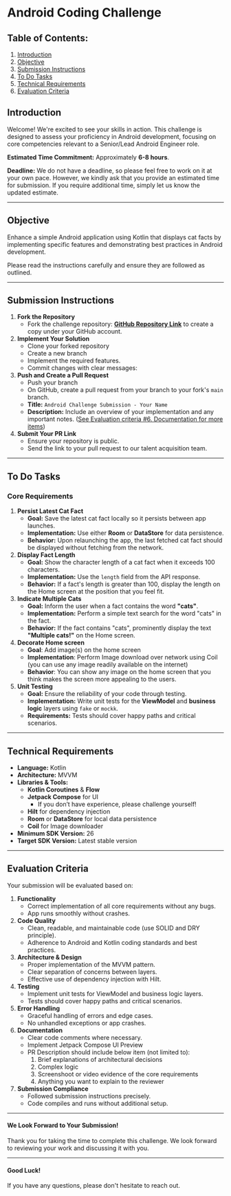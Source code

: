# Android Coding Challenge

## Table of Contents:

1. [Introduction](#introduction)
2. [Objective](#objective)
3. [Submission Instructions](#submission-instructions)
4. [To Do Tasks](#to-do-tasks)
5. [Technical Requirements](#technical-requirements)
6. [Evaluation Criteria](#evaluation-criteria)

## Introduction

Welcome! We're excited to see your skills in action. This challenge is designed to assess your proficiency in Android development, focusing on core competencies relevant to a Senior/Lead Android Engineer role.

**Estimated Time Commitment:** Approximately **6-8 hours**.

**Deadline:** We do not have a deadline, so please feel free to work on it at your own pace. However, we kindly ask that you provide an estimated time for submission. If you require additional time, simply let us know the updated estimate.

---

## Objective

Enhance a simple Android application using Kotlin that displays cat facts by implementing specific features and demonstrating best practices in Android development.

Please read the instructions carefully and ensure they are followed as outlined. 

---

## Submission Instructions

1. **Fork the Repository**  
   * Fork the challenge repository: [**GitHub Repository Link**](https://github.com/apparray/speakbuddy_android_challenge) to create a copy under your GitHub account.  
2. **Implement Your Solution**  
   * Clone your forked repository  
   * Create a new branch  
   * Implement the required features.  
   * Commit changes with clear messages:  
3. **Push and Create a Pull Request**  
   * Push your branch  
   * On GitHub, create a pull request from your branch to your fork's `main` branch.  
   * **Title:** `Android Challenge Submission - Your Name`  
   * **Description:** Include an overview of your implementation and any important notes. ([See Evaluation criteria #6. Documentation for more items](#evaluation-criteria))  
4. **Submit Your PR Link**  
   * Ensure your repository is public.  
   * Send the link to your pull request to our talent acquisition team.

---

## To Do Tasks

### Core Requirements

1. **Persist Latest Cat Fact**  
   * **Goal:** Save the latest cat fact locally so it persists between app launches.  
   * **Implementation:** Use either **Room** or **DataStore** for data persistence.  
   * **Behavior:** Upon relaunching the app, the last fetched cat fact should be displayed without fetching from the network.  
2. **Display Fact Length**  
   * **Goal:** Show the character length of a cat fact when it exceeds 100 characters.  
   * **Implementation:** Use the `length` field from the API response.  
   * **Behavior:** If a fact's length is greater than 100, display the length on the Home screen at the position that you feel fit.  
3. **Indicate Multiple Cats**  
   * **Goal:** Inform the user when a fact contains the word **"cats"**.  
   * **Implementation:** Perform a simple text search for the word "cats" in the fact.  
   * **Behavior:** If the fact contains "cats", prominently display the text **"Multiple cats!"** on the Home screen.  
4. **Decorate Home screen**  
   * **Goal**: Add image(s) on the home screen  
   * **Implementation**: Perform Image download over network using Coil (you can use any image readily available on the internet)  
   * **Behavior**: You can show any image on the home screen that you think makes the screen more appealing to the users.
5. **Unit Testing**  
   * **Goal:** Ensure the reliability of your code through testing.
   * **Implementation:** Write unit tests for the **ViewModel** and **business logic** layers using `fake` or `mockk`.  
   * **Requirements:** Tests should cover happy paths and critical scenarios.

---

## Technical Requirements

* **Language:** Kotlin  
* **Architecture:** MVVM  
* **Libraries & Tools:**  
  * **Kotlin Coroutines** & **Flow**  
  * **Jetpack Compose** for UI  
    * If you don’t have experience, please challenge yourself!  
  * **Hilt** for dependency injection  
  * **Room** or **DataStore** for local data persistence  
  * **Coil** for Image downloader  
* **Minimum SDK Version:** 26  
* **Target SDK Version:** Latest stable version

---

## Evaluation Criteria

Your submission will be evaluated based on:

1. **Functionality**  
   * Correct implementation of all core requirements without any bugs.  
   * App runs smoothly without crashes.  
2. **Code Quality**  
   * Clean, readable, and maintainable code (use SOLID and DRY principle).  
   * Adherence to Android and Kotlin coding standards and best practices.  
3. **Architecture & Design**  
   * Proper implementation of the MVVM pattern.  
   * Clear separation of concerns between layers.  
   * Effective use of dependency injection with Hilt.  
4. **Testing**  
   * Implement unit tests for ViewModel and business logic layers.  
   * Tests should cover happy paths and critical scenarios.  
5. **Error Handling**  
   * Graceful handling of errors and edge cases.  
   * No unhandled exceptions or app crashes.  
6. **Documentation**  
   * Clear code comments where necessary.  
   * Implement Jetpack Compose UI Preview  
   * PR Description should include below item (not limited to):  
     1. Brief explanations of architectural decisions  
     2. Complex logic  
     3. Screenshoot or video evidence of the core requirements  
     4. Anything you want to explain to the reviewer  
7. **Submission Compliance**  
   * Followed submission instructions precisely.  
   * Code compiles and runs without additional setup.

---

#### We Look Forward to Your Submission!

Thank you for taking the time to complete this challenge. We look forward to reviewing your work and discussing it with you.

---

#### Good Luck!

If you have any questions, please don't hesitate to reach out.

